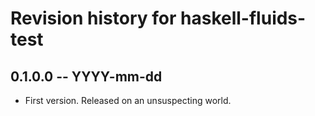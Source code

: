# Revision history for haskell-fluids-test

## 0.1.0.0 -- YYYY-mm-dd

- First version. Released on an unsuspecting world.
